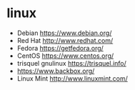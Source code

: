 # linux

* Debian <https://www.debian.org/>
* Red Hat <http://www.redhat.com/>
* Fedora <https://getfedora.org/>
* CentOS <https://www.centos.org/>
* trisquel gnulinux <https://trisquel.info/>
* <https://www.backbox.org/>
* Linux Mint <http://www.linuxmint.com/>
